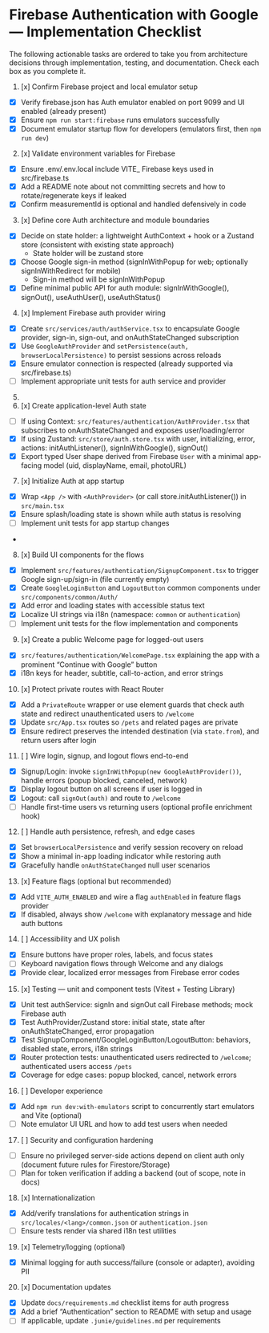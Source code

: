 # Firebase Authentication with Google — Implementation Checklist

The following actionable tasks are ordered to take you from architecture decisions through implementation, testing, and
documentation. Check each box as you complete it.

1. [x] Confirm Firebase project and local emulator setup

- [x] Verify firebase.json has Auth emulator enabled on port 9099 and UI enabled (already present)
- [x] Ensure `npm run start:firebase` runs emulators successfully
- [x] Document emulator startup flow for developers (emulators first, then `npm run dev`)

2. [x] Validate environment variables for Firebase

- [x] Ensure .env/.env.local include VITE\_ Firebase keys used in src/firebase.ts
- [x] Add a README note about not committing secrets and how to rotate/regenerate keys if leaked
- [x] Confirm measurementId is optional and handled defensively in code

3. [x] Define core Auth architecture and module boundaries

- [x] Decide on state holder: a lightweight AuthContext + hook or a Zustand store (consistent with existing state
      approach)
  - State holder will be zustand store
- [x] Choose Google sign-in method (signInWithPopup for web; optionally signInWithRedirect for mobile)
  - Sign-in method will be signInWithPopup
- [x] Define minimal public API for auth module: signInWithGoogle(), signOut(), useAuthUser(), useAuthStatus()

4. [x] Implement Firebase auth provider wiring

- [x] Create `src/services/auth/authService.tsx` to encapsulate Google provider, sign-in, sign-out, and
      onAuthStateChanged subscription
- [x] Use `GoogleAuthProvider` and `setPersistence(auth, browserLocalPersistence)` to persist sessions across reloads
- [x] Ensure emulator connection is respected (already supported via src/firebase.ts)
- [ ] Implement appropriate unit tests for auth service and provider

5.
6. [x] Create application-level Auth state

- [ ] If using Context: `src/features/authentication/AuthProvider.tsx` that subscribes to onAuthStateChanged and
      exposes user/loading/error
- [x] If using Zustand: `src/store/auth.store.tsx` with user, initializing, error, actions: initAuthListener(),
      signInWithGoogle(), signOut()
- [x] Export typed User shape derived from Firebase `User` with a minimal app-facing model (uid, displayName, email,
      photoURL)

7. [x] Initialize Auth at app startup

- [x] Wrap `<App />` with `<AuthProvider>` (or call store.initAuthListener()) in `src/main.tsx`
- [x] Ensure splash/loading state is shown while auth status is resolving
- [ ] Implement unit tests for app startup changes
-

8. [x] Build UI components for the flows

- [x] Implement `src/features/authentication/SignupComponent.tsx` to trigger Google sign-up/sign-in (file currently
      empty)
- [x] Create `GoogleLoginButton` and `LogoutButton` common components under `src/components/common/Auth/`
- [x] Add error and loading states with accessible status text
- [x] Localize UI strings via i18n (namespace: `common` or `authentication`)
- [ ] Implement unit tests for the flow implementation and components

9. [x] Create a public Welcome page for logged-out users

- [x] `src/features/authentication/WelcomePage.tsx` explaining the app with a prominent “Continue with Google” button
- [x] i18n keys for header, subtitle, call-to-action, and error strings

10. [x] Protect private routes with React Router

- [x] Add a `PrivateRoute` wrapper or use element guards that check auth state and redirect unauthenticated users to
      `/welcome`
- [x] Update `src/App.tsx` routes so `/pets` and related pages are private
- [x] Ensure redirect preserves the intended destination (via `state.from`), and return users after login

11. [ ] Wire login, signup, and logout flows end-to-end

- [x] Signup/Login: invoke `signInWithPopup(new GoogleAuthProvider())`, handle errors (popup blocked, canceled,
      network)
- [x] Display logout button on all screens if user is logged in
- [x] Logout: call `signOut(auth)` and route to `/welcome`
- [ ] Handle first-time users vs returning users (optional profile enrichment hook)

12. [ ] Handle auth persistence, refresh, and edge cases

- [x] Set `browserLocalPersistence` and verify session recovery on reload
- [x] Show a minimal in-app loading indicator while restoring auth
- [x] Gracefully handle `onAuthStateChanged` null user scenarios

13. [x] Feature flags (optional but recommended)

- [x] Add `VITE_AUTH_ENABLED` and wire a flag `authEnabled` in feature flags provider
- [x] If disabled, always show `/welcome` with explanatory message and hide auth buttons

14. [ ] Accessibility and UX polish

- [x] Ensure buttons have proper roles, labels, and focus states
- [ ] Keyboard navigation flows through Welcome and any dialogs
- [x] Provide clear, localized error messages from Firebase error codes

15. [x] Testing — unit and component tests (Vitest + Testing Library)

- [x] Unit test authService: signIn and signOut call Firebase methods; mock Firebase auth
- [x] Test AuthProvider/Zustand store: initial state, state after onAuthStateChanged, error propagation
- [x] Test SignupComponent/GoogleLoginButton/LogoutButton: behaviors, disabled state, errors, i18n strings
- [x] Router protection tests: unauthenticated users redirected to `/welcome`; authenticated users access `/pets`
- [x] Coverage for edge cases: popup blocked, cancel, network errors

16. [ ] Developer experience

- [x] Add `npm run dev:with-emulators` script to concurrently start emulators and Vite (optional)
- [ ] Note emulator UI URL and how to add test users when needed

17. [ ] Security and configuration hardening

- [ ] Ensure no privileged server-side actions depend on client auth only (document future rules for
      Firestore/Storage)
- [ ] Plan for token verification if adding a backend (out of scope, note in docs)

18. [x] Internationalization

- [x] Add/verify translations for authentication strings in `src/locales/<lang>/common.json` or `authentication.json`
- [ ] Ensure tests render via shared i18n test utilities

19. [x] Telemetry/logging (optional)

- [x] Minimal logging for auth success/failure (console or adapter), avoiding PII

20. [x] Documentation updates

- [x] Update `docs/requirements.md` checklist items for auth progress
- [x] Add a brief “Authentication” section to README with setup and usage
- [ ] If applicable, update `.junie/guidelines.md` per requirements
